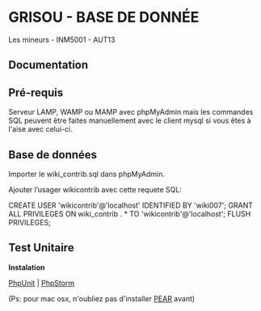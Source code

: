**GRISOU - BASE DE DONNÉE**
=======================
Les mineurs - INM5001 - AUT13

Documentation
-------------

Pré-requis
----------
Serveur LAMP, WAMP ou MAMP avec phpMyAdmin mais les commandes SQL peuvent être faites
manuellement avec le client mysql si vous êtes à l'aise avec celui-ci.

Base de données
---------------

Importer le wiki_contrib.sql dans phpMyAdmin.

Ajouter l’usager wikicontrib avec cette requete SQL:

CREATE USER 'wikicontrib'@'localhost' IDENTIFIED BY 'wiki007';
GRANT ALL PRIVILEGES ON wiki_contrib . * TO 'wikicontrib'@'localhost';
FLUSH PRIVILEGES;

Test Unitaire
-------------
**Instalation**

[PhpUnit][1]  |  [PhpStorm][2]

(Ps: pour mac osx, n'oubliez pas d'installer [PEAR][3] avant)


  [1]: http://phpunit.de/manual/current/en/installation.html
  [2]: http://confluence.jetbrains.com/display/PhpStorm/PHPUnit+Installation+via+Composer+in+PhpStorm
  [3]: http://www.coolestguidesontheplanet.com/downtown/installing-pear-osx-109-mavericks-and-osx108107
